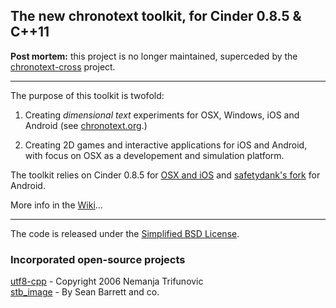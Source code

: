 ## The new chronotext toolkit, for Cinder 0.8.5 & C++11

**Post mortem:** this project is no longer maintained, superceded by the [chronotext-cross](https://github.com/arielm/chronotext-cross) project.

---

The purpose of this toolkit is twofold:  

1. Creating *dimensional text* experiments for OSX, Windows, iOS and Android (see [chronotext.org](http://chronotext.org).)  

2. Creating 2D games and interactive applications for iOS and Android, with focus on OSX as a developement and simulation platform.  

The toolkit relies on Cinder 0.8.5 for [OSX and iOS](https://github.com/arielm/new-chronotext-toolkit/wiki/How-to-(re)build-Cinder-0.8.5-for-XCode-6.1.1-and-the-new-chronotext-toolkit) and [safetydank's fork](https://github.com/arielm/new-chronotext-toolkit/wiki/How-to-build-Cinder-0.8.5-for-Android-and-the-new-chronotext-toolkit) for Android.

More info in the [Wiki](https://github.com/arielm/new-chronotext-toolkit/wiki)...

---

The code is released under the [Simplified BSD License](LICENSE.md).  

### Incorporated open-source projects
[utf8-cpp](http://utfcpp.sourceforge.net) - Copyright 2006 Nemanja Trifunovic  
[stb_image](https://github.com/nothings/stb/blob/master/stb_image.h) - By Sean Barrett and co.
